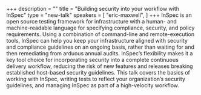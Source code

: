 +++
description = ""
title = "Building security into your workflow with InSpec"
type = "new-talk"
speakers = [
        "eric-maxwell",
]
+++
InSpec is an open source testing framework for infrastructure with a human- and machine-readable language for specifying compliance, security, and policy requirements. Using a combination of command-line and remote-execution tools, InSpec can help you keep your infrastructure aligned with security and compliance guidelines on an ongoing basis, rather than waiting for and then remediating from arduous annual audits. InSpec’s flexibility makes it a key tool choice for incorporating security into a complete continuous delivery workflow, reducing the risk of new features and releases breaking established host-based security guidelines. This talk covers the basics of working with InSpec, writing tests to reflect your organization’s security guidelines, and managing InSpec as part of a high-velocity workflow.